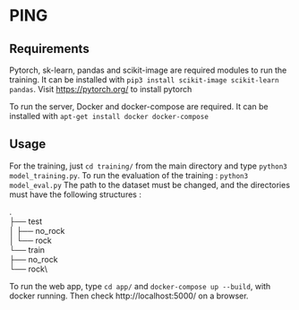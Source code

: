 # PING

## Requirements

Pytorch, sk-learn, pandas and scikit-image are required modules to run the training.
It can be installed with `pip3 install scikit-image scikit-learn pandas`. 
Visit https://pytorch.org/ to install pytorch

To run the server, Docker and docker-compose are required.
It can be installed with `apt-get install docker docker-compose`

## Usage

For the training, just `cd training/` from the main directory and type `python3 model_training.py`.
To run the evaluation of the training : `python3 model_eval.py`
The path to the dataset must be changed, and the directories must have the following structures : 

.\
├── test\
│   ├── no_rock\
│   └── rock\
└── train\
    ├── no_rock\
    └── rock\
    
To run the web app, type `cd app/` and `docker-compose up --build`, with docker running. Then check http://localhost:5000/ on a browser.
